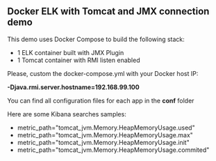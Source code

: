 ## Docker ELK with Tomcat and JMX connection demo

This demo uses Docker Compose to build the following stack:

- 1 ELK container built with JMX Plugin
- 1 Tomcat container with RMI listen enabled

Please, custom the docker-compose.yml with your Docker host IP:

**-Djava.rmi.server.hostname=192.168.99.100**

You can find all configuration files for each app in the **conf** folder

Here are some Kibana searches samples:

- metric_path="tomcat_jvm.Memory.HeapMemoryUsage.used"
- metric_path="tomcat_jvm.Memory.HeapMemoryUsage.max"
- metric_path="tomcat_jvm.Memory.HeapMemoryUsage.init"
- metric_path="tomcat_jvm.Memory.HeapMemoryUsage.commited"